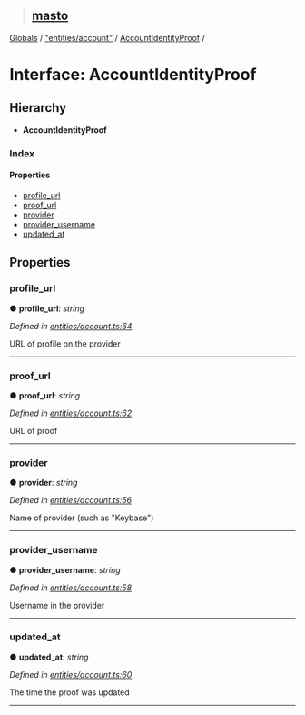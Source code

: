 > ## [masto](../README.md)

[Globals](../globals.md) / ["entities/account"](../modules/_entities_account_.md) / [AccountIdentityProof](_entities_account_.accountidentityproof.md) /

# Interface: AccountIdentityProof

## Hierarchy

* **AccountIdentityProof**

### Index

#### Properties

* [profile_url](_entities_account_.accountidentityproof.md#profile_url)
* [proof_url](_entities_account_.accountidentityproof.md#proof_url)
* [provider](_entities_account_.accountidentityproof.md#provider)
* [provider_username](_entities_account_.accountidentityproof.md#provider_username)
* [updated_at](_entities_account_.accountidentityproof.md#updated_at)

## Properties

###  profile_url

● **profile_url**: *string*

*Defined in [entities/account.ts:64](https://github.com/neet/masto.js/blob/80b1796/src/entities/account.ts#L64)*

URL of profile on the provider

___

###  proof_url

● **proof_url**: *string*

*Defined in [entities/account.ts:62](https://github.com/neet/masto.js/blob/80b1796/src/entities/account.ts#L62)*

URL of proof

___

###  provider

● **provider**: *string*

*Defined in [entities/account.ts:56](https://github.com/neet/masto.js/blob/80b1796/src/entities/account.ts#L56)*

Name of provider (such as "Keybase")

___

###  provider_username

● **provider_username**: *string*

*Defined in [entities/account.ts:58](https://github.com/neet/masto.js/blob/80b1796/src/entities/account.ts#L58)*

Username in the provider

___

###  updated_at

● **updated_at**: *string*

*Defined in [entities/account.ts:60](https://github.com/neet/masto.js/blob/80b1796/src/entities/account.ts#L60)*

The time the proof was updated

___